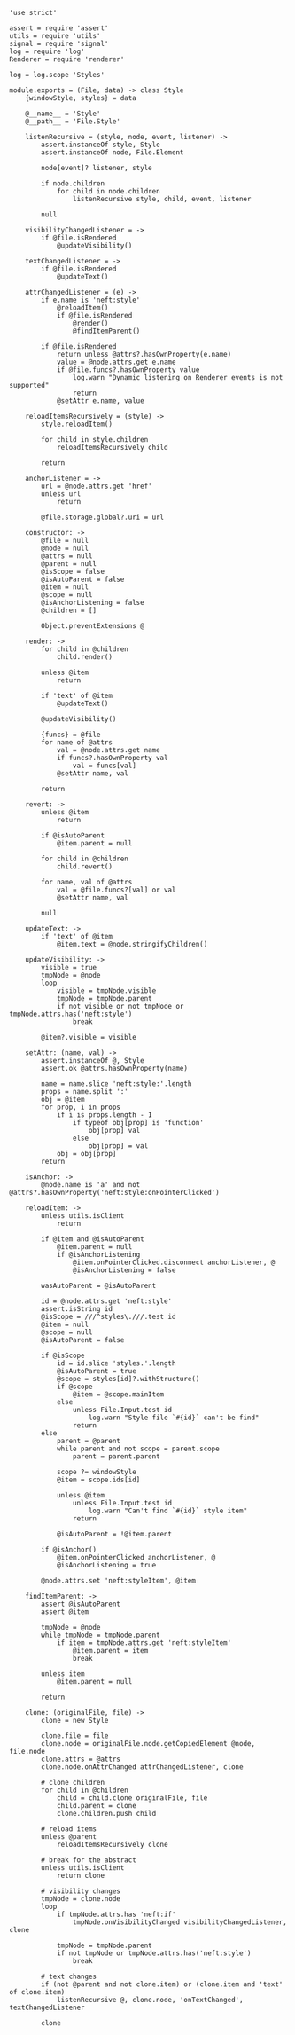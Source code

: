 	'use strict'

	assert = require 'assert'
	utils = require 'utils'
	signal = require 'signal'
	log = require 'log'
	Renderer = require 'renderer'

	log = log.scope 'Styles'

	module.exports = (File, data) -> class Style
		{windowStyle, styles} = data

		@__name__ = 'Style'
		@__path__ = 'File.Style'

		listenRecursive = (style, node, event, listener) ->
			assert.instanceOf style, Style
			assert.instanceOf node, File.Element

			node[event]? listener, style

			if node.children
				for child in node.children
					listenRecursive style, child, event, listener

			null

		visibilityChangedListener = ->
			if @file.isRendered
				@updateVisibility()

		textChangedListener = ->
			if @file.isRendered
				@updateText()

		attrChangedListener = (e) ->
			if e.name is 'neft:style'
				@reloadItem()
				if @file.isRendered
					@render()
					@findItemParent()

			if @file.isRendered
				return unless @attrs?.hasOwnProperty(e.name)
				value = @node.attrs.get e.name
				if @file.funcs?.hasOwnProperty value
					log.warn "Dynamic listening on Renderer events is not supported"
					return
				@setAttr e.name, value

		reloadItemsRecursively = (style) ->
			style.reloadItem()

			for child in style.children
				reloadItemsRecursively child

			return

		anchorListener = ->
			url = @node.attrs.get 'href'
			unless url
				return

			@file.storage.global?.uri = url

		constructor: ->
			@file = null
			@node = null
			@attrs = null
			@parent = null
			@isScope = false
			@isAutoParent = false
			@item = null
			@scope = null
			@isAnchorListening = false
			@children = []

			Object.preventExtensions @

		render: ->
			for child in @children
				child.render()

			unless @item
				return

			if 'text' of @item
				@updateText()

			@updateVisibility()

			{funcs} = @file
			for name of @attrs
				val = @node.attrs.get name
				if funcs?.hasOwnProperty val
					val = funcs[val]
				@setAttr name, val

			return

		revert: ->
			unless @item
				return

			if @isAutoParent
				@item.parent = null

			for child in @children
				child.revert()

			for name, val of @attrs
				val = @file.funcs?[val] or val
				@setAttr name, val

			null

		updateText: ->
			if 'text' of @item
				@item.text = @node.stringifyChildren()

		updateVisibility: ->
			visible = true
			tmpNode = @node
			loop
				visible = tmpNode.visible
				tmpNode = tmpNode.parent
				if not visible or not tmpNode or tmpNode.attrs.has('neft:style')
					break

			@item?.visible = visible

		setAttr: (name, val) ->
			assert.instanceOf @, Style
			assert.ok @attrs.hasOwnProperty(name)

			name = name.slice 'neft:style:'.length
			props = name.split ':'
			obj = @item
			for prop, i in props
				if i is props.length - 1
					if typeof obj[prop] is 'function'
						obj[prop] val
					else
						obj[prop] = val
				obj = obj[prop]
			return

		isAnchor: ->
			@node.name is 'a' and not @attrs?.hasOwnProperty('neft:style:onPointerClicked')

		reloadItem: ->
			unless utils.isClient
				return

			if @item and @isAutoParent
				@item.parent = null
				if @isAnchorListening
					@item.onPointerClicked.disconnect anchorListener, @
					@isAnchorListening = false

			wasAutoParent = @isAutoParent

			id = @node.attrs.get 'neft:style'
			assert.isString id
			@isScope = ///^styles\.///.test id
			@item = null
			@scope = null
			@isAutoParent = false

			if @isScope
				id = id.slice 'styles.'.length
				@isAutoParent = true
				@scope = styles[id]?.withStructure()
				if @scope
					@item = @scope.mainItem
				else
					unless File.Input.test id
						log.warn "Style file `#{id}` can't be find"
					return
			else
				parent = @parent
				while parent and not scope = parent.scope
					parent = parent.parent

				scope ?= windowStyle
				@item = scope.ids[id]

				unless @item
					unless File.Input.test id
						log.warn "Can't find `#{id}` style item"
					return

				@isAutoParent = !@item.parent

			if @isAnchor()
				@item.onPointerClicked anchorListener, @
				@isAnchorListening = true

			@node.attrs.set 'neft:styleItem', @item

		findItemParent: ->
			assert @isAutoParent
			assert @item

			tmpNode = @node
			while tmpNode = tmpNode.parent
				if item = tmpNode.attrs.get 'neft:styleItem'
					@item.parent = item
					break

			unless item
				@item.parent = null

			return

		clone: (originalFile, file) ->
			clone = new Style

			clone.file = file
			clone.node = originalFile.node.getCopiedElement @node, file.node
			clone.attrs = @attrs
			clone.node.onAttrChanged attrChangedListener, clone

			# clone children
			for child in @children
				child = child.clone originalFile, file
				child.parent = clone
				clone.children.push child

			# reload items
			unless @parent
				reloadItemsRecursively clone

			# break for the abstract
			unless utils.isClient
				return clone

			# visibility changes
			tmpNode = clone.node
			loop
				if tmpNode.attrs.has 'neft:if'
					tmpNode.onVisibilityChanged visibilityChangedListener, clone

				tmpNode = tmpNode.parent
				if not tmpNode or tmpNode.attrs.has('neft:style')
					break

			# text changes
			if (not @parent and not clone.item) or (clone.item and 'text' of clone.item)
				listenRecursive @, clone.node, 'onTextChanged', textChangedListener

			clone
